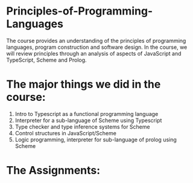 # Principles-of-Programming-Languages
The course provides an understanding of the principles of programming languages, program construction and software design. In the course, we will review principles through an analysis of aspects of JavaScript and TypeScript, Scheme and Prolog.

# The major things we did in the course:
1. Intro to Typescript as a functional programming language
2. Interpreter for a sub-language of Scheme using Typescript
3. Type checker and type inference systems for Scheme
4. Control structures in JavaScript/Scheme
5. Logic programming, interpreter for sub-language of prolog using Scheme

# The Assignments:
